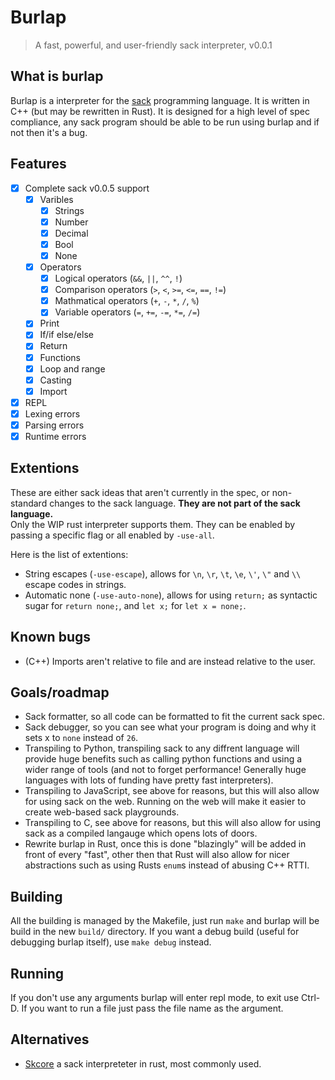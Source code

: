 # Burlap
> A fast, powerful, and user-friendly sack interpreter, v0.0.1

## What is burlap
Burlap is a interpreter for the [sack](https://github.com/RandomSoup/sack) programming language. It is written in C++ (but may be rewritten in Rust). It is designed for a high level of spec compliance, any sack program should be able to be run using burlap and if not then it's a bug.

## Features
- [x] Complete sack v0.0.5 support
  - [x] Varibles
    - [x] Strings
    - [x] Number
    - [x] Decimal
    - [x] Bool
    - [x] None
  - [x] Operators
    - [x] Logical operators (`&&`, `||`, `^^`, `!`)
    - [x] Comparison operators (`>`, `<`, `>=`, `<=`, `==`, `!=`)
    - [x] Mathmatical operators (`+`, `-`, `*`, `/`, `%`)
    - [x] Variable operators (`=`, `+=`, `-=`, `*=`, `/=`)
  - [x] Print
  - [x] If/if else/else
  - [x] Return
  - [x] Functions
  - [x] Loop and range
  - [x] Casting
  - [x] Import
- [x] REPL
- [x] Lexing errors
- [x] Parsing errors
- [x] Runtime errors

## Extentions
These are either sack ideas that aren't currently in the spec, or non-standard changes to the sack language. **They are not part of the sack language.** <br>
Only the WIP rust interpreter supports them. They can be enabled by passing a specific flag or all enabled by `-use-all`.

Here is the list of extentions:
- String escapes (`-use-escape`), allows for `\n`, `\r`, `\t`, `\e`, `\'`, `\"` and `\\` escape codes in strings.
- Automatic none (`-use-auto-none`), allows for using `return;` as syntactic sugar for `return none;`, and `let x;` for `let x = none;`.

## Known bugs
- (C++) Imports aren't relative to file and are instead relative to the user.

## Goals/roadmap
- Sack formatter, so all code can be formatted to fit the current sack spec.
- Sack debugger, so you can see what your program is doing and why it sets x to `none` instead of `26`.
- Transpiling to Python, transpiling sack to any diffrent language will provide huge benefits such as calling python functions and using a wider range of tools (and not to forget performance! Generally huge languages with lots of funding have pretty fast interpreters).
- Transpiling to JavaScript, see above for reasons, but this will also allow for using sack on the web. Running on the web will make it easier to create web-based sack playgrounds.
- Transpiling to C, see above for reasons, but this will also allow for using sack as a compiled langauge which opens lots of doors.
- Rewrite burlap in Rust, once this is done "blazingly" will be added in front of every "fast", other then that Rust will also allow for nicer abstractions such as using Rusts `enum`s instead of abusing C++ RTTI.

## Building
All the building is managed by the Makefile, just run `make` and burlap will be build in the new `build/` directory. If you want a debug build (useful for debugging burlap itself), use `make debug` instead.

## Running
If you don't use any arguments burlap will enter repl mode, to exit use Ctrl-D.
If you want to run a file just pass the file name as the argument.

## Alternatives

- [Skcore](https://github.com/Luminoso-256/scriptinglang) a sack interpreteter in rust, most commonly used.
